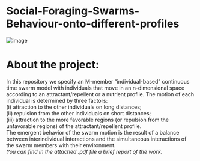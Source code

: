 # Social-Foraging-Swarms-Behaviour-onto-different-profiles
![image](https://github.com/giuseppedipoce/Social-Foraging-Swarms-Behaviour-onto-different-profiles/assets/114066138/9069d3fa-a1e1-43fe-aba8-954bd2954a5a)

#  About the project:
In this repository we specify an M-member “individual-based” continuous time swarm model with individuals that
move in an n-dimensional space according to an attractant/repellent or a nutrient profile. The motion of each individual is determined by three factors: \
(i) attraction to the other individuals on long distances;\
(ii) repulsion from the other individuals on short distances;\
(iii) attraction to the more favorable regions (or repulsion from the unfavorable regions) of the attractant/repellent profile.\
The emergent behavior of the swarm motion is the result of a balance
between interindividual interactions and the simultaneous interactions of the swarm members with their environment.\
_You can find in the attached .pdf file a brief report of the work._
